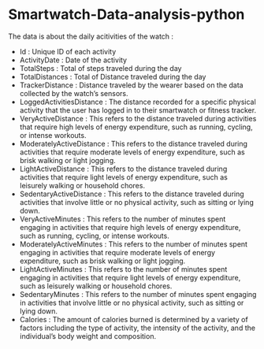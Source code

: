 # Smartwatch-Data-analysis-python
The data is about the daily acitivities of the watch :
- Id : Unique ID of each activity
- ActivityDate : Date of the activity
- TotalSteps : Total of steps traveled during the day
- TotalDistances : Total of Distance traveled during the day
- TrackerDistance : Distance traveled by the wearer based on the data collected by the watch’s sensors.
- LoggedActivitiesDistance : The distance recorded for a specific physical activity that the user has logged in to their smartwatch or fitness tracker.
- VeryActiveDistance : This refers to the distance traveled during activities that require high levels of energy expenditure, such as running, cycling, or intense workouts.
- ModeratelyActiveDistance : This refers to the distance traveled during activities that require moderate levels of energy expenditure, such as brisk walking or light jogging.
- LightActiveDistance : This refers to the distance traveled during activities that require light levels of energy expenditure, such as leisurely walking or household chores.
- SedentaryActiveDistance : This refers to the distance traveled during activities that involve little or no physical activity, such as sitting or lying down.
- VeryActiveMinutes : This refers to the number of minutes spent engaging in activities that require high levels of energy expenditure, such as running, cycling, or intense workouts.
- ModeratelyActiveMinutes : This refers to the number of minutes spent engaging in activities that require moderate levels of energy expenditure, such as brisk walking or light jogging.
- LightActiveMinutes : This refers to the number of minutes spent engaging in activities that require light levels of energy expenditure, such as leisurely walking or household chores.
- SedentaryMinutes : This refers to the number of minutes spent engaging in activities that involve little or no physical activity, such as sitting or lying down.
- Calories : The amount of calories burned is determined by a variety of factors including the type of activity, the intensity of the activity, and the individual’s body weight and composition.
